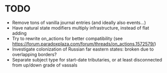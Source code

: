 # TODO

- Remove tons of vanilla journal entries (and ideally also events...)
- Have natural state modifiers multiply infrastructure, instead of flat adding
- Try to rewrite on_actions for better compatibility (see https://forum.paradoxplaza.com/forum/threads/on_actions.1572579/)
- Investigate colonization of Russian far eastern states: broken due to overlapping borders?
- Separate subject type for start-date tributaries, or at least disconnected from up/down grade of vassals